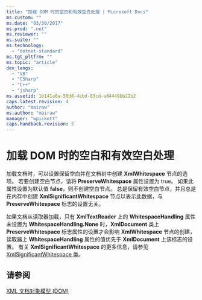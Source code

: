 ```yaml
---
title: "加载 DOM 时的空白和有效空白处理 | Microsoft Docs"
ms.custom: ""
ms.date: "03/30/2017"
ms.prod: ".net"
ms.reviewer: ""
ms.suite: ""
ms.technology: 
  - "dotnet-standard"
ms.tgt_pltfrm: ""
ms.topic: "article"
dev_langs: 
  - "VB"
  - "CSharp"
  - "C++"
  - "jsharp"
ms.assetid: 1b141a0a-50d8-4ebd-83cd-a84449bb22b2
caps.latest.revision: 4
author: "mairaw"
ms.author: "mairaw"
manager: "wpickett"
caps.handback.revision: 3
---
```

# 加载 DOM 时的空白和有效空白处理
加载文档时，可以设置保留空白并在文档树中创建 **XmlWhitespace** 节点的选项。  若要创建空白节点，请将 **PreserveWhitespace** 属性设置为 true。  如果此属性设置为默认值 **false**，则不创建空白节点。  总是保留有效空白节点，并且总是在内存中创建 **XmlSignificantWhitespace** 节点以表示此数据，与 **PreserveWhitespace** 标志的设置无关。  
  
 如果文档从读取器加载，只有 **XmlTextReader** 上的 **WhitespaceHandling** 属性未设置为 **WhitespaceHandling.None** 时，**XmlDocument** 类上 **PreserveWhitespace** 标志属性的设置才会影响 **XmlWhitespace** 节点的创建，  读取器上 **WhitespaceHandling** 属性的值优先于 **XmlDocument** 上该标志的设置。  有关 **XmlSignificantWhitespace** 的更多信息，请参见 [XmlSignificantWhitespace 类](frlrfSystemXmlXmlSignificantWhitespaceClassTopic)。  
  
## 请参阅  
 [XML 文档对象模型 \(DOM\)](../../../../docs/standard/data/xml/xml-document-object-model-dom.md)